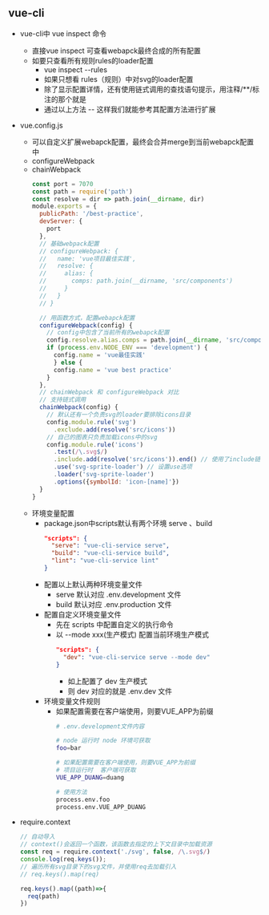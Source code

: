 <!--
 * @Author: mrzou
 * @Date: 2021-04-10 22:22:12
 * @LastEditors: mrzou
 * @LastEditTime: 2021-04-10 22:50:58
 * @Description: file content
-->

## vue-cli
- vue-cli中 vue inspect 命令
    - 直接vue inspect 可查看webapck最终合成的所有配置
    - 如要只查看所有规则rules的loader配置
      - vue inspect --rules
      - 如果只想看 rules（规则）中对svg的loader配置
      - 除了显示配置详情，还有使用链式调用的查找语句提示，用注释/**/标注的那个就是
      - 通过以上方法  --  这样我们就能参考其配置方法进行扩展
- vue.config.js
  - 可以自定义扩展webapck配置，最终会合并merge到当前webapck配置中
  - configureWebpack
  - chainWebpack
    ```javascript
    const port = 7070
    const path = require('path')
    const resolve = dir => path.join(__dirname, dir)
    module.exports = {
      publicPath: '/best-practice',
      devServer: {
        port
      },
      // 基础webpack配置
      // configureWebpack: {
      //   name: 'vue项目最佳实践', 
      //   resolve: {
      //     alias: {
      //       comps: path.join(__dirname, 'src/components')
      //     }
      //   }
      // }

      // 用函数方式，配置webapck配置
      configureWebpack(config) {
        // config中包含了当前所有的webapck配置
        config.resolve.alias.comps = path.join(__dirname, 'src/components')
        if (process.env.NODE_ENV === 'development') {
          config.name = 'vue最佳实践'
          } else {
          config.name = 'vue best practice'
        }
      },
      // chainWebpack 和 configureWebpack 对比
      // 支持链式调用
      chainWebpack(config) {
        // 默认还有一个负责svg的loader要排除icons目录
        config.module.rule('svg')
          .exclude.add(resolve('src/icons'))
        // 自己的图表只负责加载icons中的svg
        config.module.rule('icons')
          .test(/\.svg$/)
          .include.add(resolve('src/icons')).end() // 使用了include链式调用丢失，使用end回退到链式
          .use('svg-sprite-loader') // 设置use选项
          .loader('svg-sprite-loader')
          .options({symbolId: 'icon-[name]'})
      }
    }
    ```
  - 环境变量配置
    - package.json中scripts默认有两个环境 serve 、build
      ```json
      "scripts": {
        "serve": "vue-cli-service serve",
        "build": "vue-cli-service build",
        "lint": "vue-cli-service lint"
      }
      ```
    - 配置以上默认两种环境变量文件
      - serve 默认对应 .env.development 文件
      - build 默认对应 .env.production 文件
    - 配置自定义环境变量文件
      - 先在 scripts 中配置自定义的执行命令
      - 以 --mode xxx(生产模式) 配置当前环境生产模式
        ```json
        "scripts": {
          "dev": "vue-cli-service serve --mode dev"
        }
        ```
        - 如上配置了 dev 生产模式
        - 则 dev 对应的就是  .env.dev 文件
    - 环境变量文件规则
      - 如果配置需要在客户端使用，则要VUE_APP为前缀
        ```bash
        # .env.development文件内容

        # node 运行时 node 环境可获取
        foo=bar
        
        # 如果配置需要在客户端使用，则要VUE_APP为前缀
        # 项目运行时  客户端可获取
        VUE_APP_DUANG=duang

        # 使用方法
        process.env.foo
        process.env.VUE_APP_DUANG
        ```    

- require.context
  ```javascript
  // 自动导入
  // context()会返回一个函数，该函数去指定的上下文目录中加载资源
  const req = require.context('./svg', false, /\.svg$/)
  console.log(req.keys());
  // 遍历所有svg目录下的svg文件，并使用req去加载引入
  // req.keys().map(req)

  req.keys().map((path)=>{
    req(path)
  })
  ```
